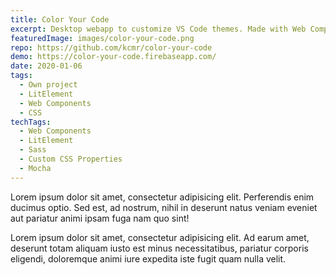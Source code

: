 ```yaml
---
title: Color Your Code
excerpt: Desktop webapp to customize VS Code themes. Made with Web Components.
featuredImage: images/color-your-code.png
repo: https://github.com/kcmr/color-your-code
demo: https://color-your-code.firebaseapp.com/
date: 2020-01-06
tags:
  - Own project
  - LitElement
  - Web Components
  - CSS
techTags:
  - Web Components
  - LitElement
  - Sass
  - Custom CSS Properties
  - Mocha
---
```


Lorem ipsum dolor sit amet, consectetur adipisicing elit. Perferendis enim ducimus optio. Sed est, ad nostrum, nihil in deserunt natus veniam eveniet aut pariatur animi ipsam fuga nam quo sint!

Lorem ipsum dolor sit amet, consectetur adipisicing elit. Ad earum amet, deserunt totam aliquam iusto est minus necessitatibus, pariatur corporis eligendi, doloremque animi iure expedita iste fugit quam nulla velit.
